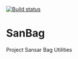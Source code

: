 [![Build status](https://ci.appveyor.com/api/projects/status/q1s9b8y5n1i2lpy6?svg=true)](https://ci.appveyor.com/project/nooperation/sanbag)
# SanBag
Project Sansar Bag Utilities
